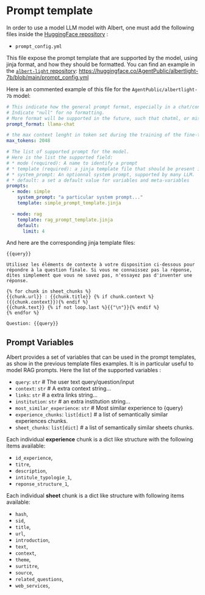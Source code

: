 # Prompt template

In order to use a model LLM model with Albert, one must add the following files inside the [HuggingFace repository](https://huggingface.co/AgentPublic) :
- `prompt_config.yml`

This file expose the prompt template that are supported by the model, using jinja format, and how they should be formatted.
You can find an example in the [`albert-light` repository](https://huggingface.co/AgentPublic/albertlight-7b): https://huggingface.co/AgentPublic/albertlight-7b/blob/main/prompt_config.yml

Here is an commented example of this file for the `AgentPublic/albertlight-7b` model:

```prompt_config.yml
# This indicate how the general prompt format, especially in a chat/conversation setting.
# Indicate "null" for no formatting.
# More format will be supported in the future, such that chatml, or mistral.
prompt_format: llama-chat

# the max context lenght in token set during the training of the fine-tuning.
max_tokens: 2048

# The list of supported prompt for the model. 
# Here is the list the supported field:
# * mode (required): A name to identify a prompt
# * template (required): a jinja template file that should be present in the HuggingFace repository and that support a set of variables documented in the section [[Prompt Variables]]
# * system_prompt: An optionnal system prompt, supported by many LLM.
# * default: a set a default value for variables and meta-variables
prompts:
  - mode: simple
    system_prompt: "a particular system prompt..."
    template: simple_prompt_template.jinja

  - mode: rag
    template: rag_prompt_template.jinja
    default:
      limit: 4
```

And here are the corresponding jinja template files:

```simple_prompt_template.jinja
{{query}}
```

```rag_prompt_template.jinja
Utilisez les éléments de contexte à votre disposition ci-dessous pour répondre à la question finale. Si vous ne connaissez pas la réponse, dites simplement que vous ne savez pas, n'essayez pas d'inventer une réponse.

{% for chunk in sheet_chunks %}
{{chunk.url}} : {{chunk.title}} {% if chunk.context %}({{chunk.context}}){% endif %}
{{chunk.text}} {% if not loop.last %}{{"\n"}}{% endif %}
{% endfor %}

Question: {{query}}
```

## Prompt Variables

Albert provides a set of variables that can be used in the prompt templates, as show in the previous template files examples.
It is in particular useful to model RAG prompts.
Here the list of the supported variables :

- `query`: `str` # The user text query/question/input
- `context`: `str` # A extra context string...
- `links`: `str`  # a extra links string...
- `institution`: `str` # an extra institution string...
- `most_similar_experience`: `str` # Most similar experience to {query}
- `experience_chunks`: `list[dict]` # a list of semantically similar experiences chunks.
- `sheet_chunks`: `list[dict]` # a list of semantically similar sheets chunks.

Each individual **experience** chunk is a dict like structure with the following items available:
- `id_experience`,
- `titre`,
- `description`,
- `intitule_typologie_1`,
- `reponse_structure_1`,

Each individual **sheet** chunk is a dict like structure with following items available:
- `hash`,
- `sid`,
- `title`,
- `url`,
- `introduction`,
- `text`,
- `context`,
- `theme`,
- `surtitre`,
- `source`,
- `related_questions`,
- `web_services`,
